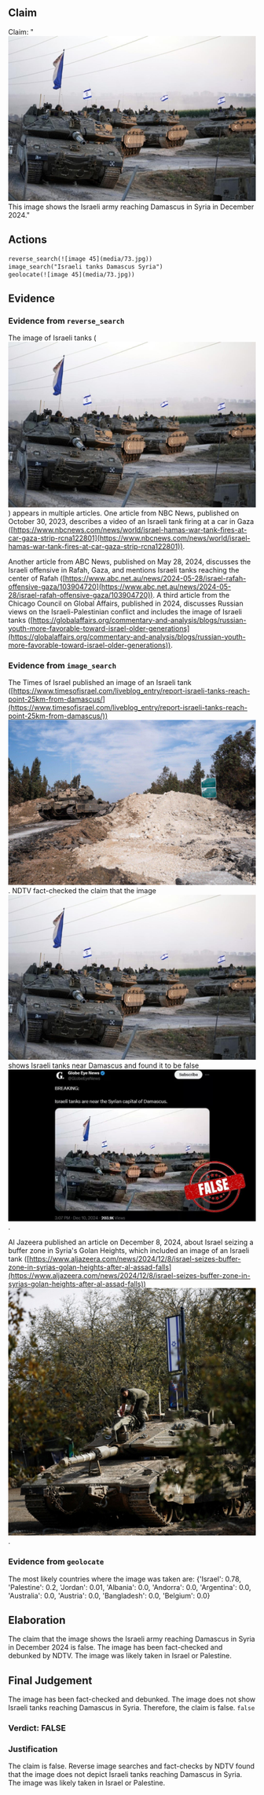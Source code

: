 ## Claim
Claim: "![image 45](media/73.jpg) This image shows the Israeli army reaching Damascus in Syria in December 2024."

## Actions
```
reverse_search(![image 45](media/73.jpg))
image_search("Israeli tanks Damascus Syria")
geolocate(![image 45](media/73.jpg))
```

## Evidence
### Evidence from `reverse_search`
The image of Israeli tanks (![image 45](media/73.jpg)) appears in multiple articles. One article from NBC News, published on October 30, 2023, describes a video of an Israeli tank firing at a car in Gaza ([https://www.nbcnews.com/news/world/israel-hamas-war-tank-fires-at-car-gaza-strip-rcna122801](https://www.nbcnews.com/news/world/israel-hamas-war-tank-fires-at-car-gaza-strip-rcna122801)).

Another article from ABC News, published on May 28, 2024, discusses the Israeli offensive in Rafah, Gaza, and mentions Israeli tanks reaching the center of Rafah ([https://www.abc.net.au/news/2024-05-28/israel-rafah-offensive-gaza/103904720](https://www.abc.net.au/news/2024-05-28/israel-rafah-offensive-gaza/103904720)). A third article from the Chicago Council on Global Affairs, published in 2024, discusses Russian views on the Israeli-Palestinian conflict and includes the image of Israeli tanks ([https://globalaffairs.org/commentary-and-analysis/blogs/russian-youth-more-favorable-toward-israel-older-generations](https://globalaffairs.org/commentary-and-analysis/blogs/russian-youth-more-favorable-toward-israel-older-generations)).


### Evidence from `image_search`
The Times of Israel published an image of an Israeli tank ([https://www.timesofisrael.com/liveblog_entry/report-israeli-tanks-reach-point-25km-from-damascus/](https://www.timesofisrael.com/liveblog_entry/report-israeli-tanks-reach-point-25km-from-damascus/)) ![image 13287](media/2025-08-31_15-54-1756655675-100039.jpg). NDTV fact-checked the claim that the image ![image 45](media/73.jpg) shows Israeli tanks near Damascus and found it to be false ![image 13288](media/2025-08-31_15-54-1756655675-367508.jpg).

Al Jazeera published an article on December 8, 2024, about Israel seizing a buffer zone in Syria's Golan Heights, which included an image of an Israeli tank ([https://www.aljazeera.com/news/2024/12/8/israel-seizes-buffer-zone-in-syrias-golan-heights-after-al-assad-falls](https://www.aljazeera.com/news/2024/12/8/israel-seizes-buffer-zone-in-syrias-golan-heights-after-al-assad-falls)) ![image 13289](media/2025-08-31_15-54-1756655675-700519.jpg).


### Evidence from `geolocate`
The most likely countries where the image was taken are: {'Israel': 0.78, 'Palestine': 0.2, 'Jordan': 0.01, 'Albania': 0.0, 'Andorra': 0.0, 'Argentina': 0.0, 'Australia': 0.0, 'Austria': 0.0, 'Bangladesh': 0.0, 'Belgium': 0.0}

## Elaboration
The claim that the image shows the Israeli army reaching Damascus in Syria in December 2024 is false. The image has been fact-checked and debunked by NDTV. The image was likely taken in Israel or Palestine.


## Final Judgement
The image has been fact-checked and debunked. The image does not show Israeli tanks reaching Damascus in Syria. Therefore, the claim is false. `false`

### Verdict: FALSE

### Justification
The claim is false. Reverse image searches and fact-checks by NDTV found that the image does not depict Israeli tanks reaching Damascus in Syria. The image was likely taken in Israel or Palestine.
